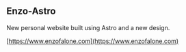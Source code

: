 ## Enzo-Astro

New personal website built using Astro and a new design.

[https://www.enzofalone.com](https://www.enzofalone.com)